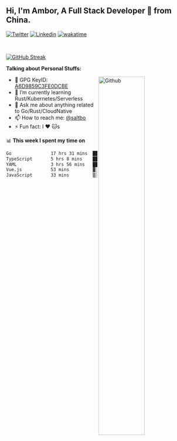 ## Hi, I'm Ambor, A Full Stack Developer 🚀 from China.

[![Twitter](https://img.shields.io/badge/-saltbo-1ca0f1?style=flat&logo=twitter&logoColor=white)](https://twitter.com/rdsaltbo)
[![Linkedin](https://img.shields.io/badge/-saltbo-blue?style=flat&logo=Linkedin&logoColor=white)](https://www.linkedin.com/in/saltbo/)
[![wakatime](https://wakatime.com/badge/user/f82b1c77-faab-48cd-aef5-a12c0aff104b.svg)](https://wakatime.com/@f82b1c77-faab-48cd-aef5-a12c0aff104b)

&nbsp;  

[![GitHub Streak](http://github-readme-streak-stats.herokuapp.com?user=saltbo&hide_border=true&date_format=M%20j%5B%2C%20Y%5D)](https://git.io/streak-stats)

**Talking about Personal Stuffs:**
<!-- Any image aligned to the right. Beware the width  -->
<img width="50%" align="right" alt="Github" src="https://raw.githubusercontent.com/saltbo/saltbo/master/images/git-header.svg" />

- 🤘 GPG KeyID: [A6D9859C3FE0DCBE](https://saltbo.cn/pgp_keys.asc)
- 🌱 I’m currently learning Rust/Kubernetes/Serverless
- 💬 Ask me about anything related to Go/Rust/CloudNative
- 📫 How to reach me: [@saltbo](https://t.me/saltbo)
- ⚡ Fun fact: I :heart: :cat:s


📊 **This week I spent my time on**
<!--START_SECTION:waka-->

```txt
Go               17 hrs 31 mins  ██████████████▓░░░░░░░░░░   58.55 %
TypeScript       5 hrs 8 mins    ████▒░░░░░░░░░░░░░░░░░░░░   17.16 %
YAML             3 hrs 56 mins   ███▒░░░░░░░░░░░░░░░░░░░░░   13.16 %
Vue.js           53 mins         ▓░░░░░░░░░░░░░░░░░░░░░░░░   02.98 %
JavaScript       33 mins         ▒░░░░░░░░░░░░░░░░░░░░░░░░   01.87 %
```

<!--END_SECTION:waka-->
